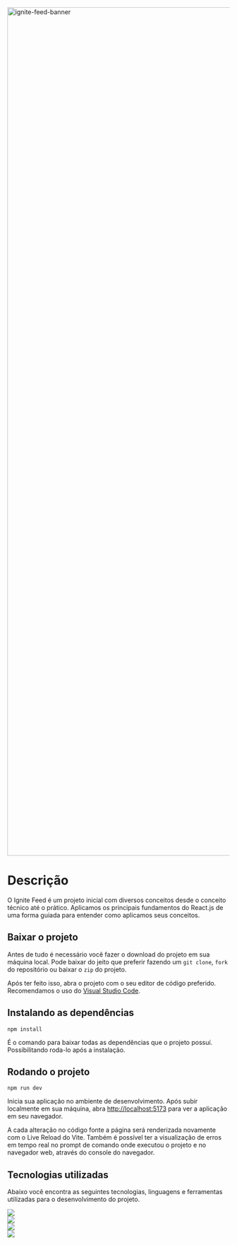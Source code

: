 <img width="1920" alt="ignite-feed-banner" src="https://user-images.githubusercontent.com/62813966/228414858-692b3b34-5f2d-4543-ad55-cedc3aa1fa02.png">

# Descrição
O Ignite Feed é um projeto inicial com diversos conceitos desde o conceito técnico até o prático. Aplicamos os principais fundamentos do React.js de uma forma guiada para entender como aplicamos seus conceitos.

## Baixar o projeto
Antes de tudo é necessário você fazer o download do projeto em sua máquina local. Pode
baixar do jeito que preferir fazendo um `git clone`, `fork` do repositório ou baixar o `zip` do projeto. 

Após ter feito isso, abra o projeto com o seu editor de código preferido. Recomendamos o uso do [Visual Studio Code](https://code.visualstudio.com/).

## Instalando as dependências

`npm install`

É o comando para baixar todas as dependências que o projeto possuí. Possibilitando roda-lo 
após a instalação.

## Rodando o projeto

`npm run dev`

Inicia sua aplicação no ambiente de desenvolvimento. Após subir localmente em sua máquina, abra  [http://localhost:5173](http://localhost:3000) para ver a aplicação em seu navegador.

A cada alteração no código fonte a página será renderizada novamente com o Live Reload do Vite. Também é possível ter a visualização de erros em tempo real no prompt de comando onde executou o projeto e no navegador web, através do console do navegador.

## Tecnologias utilizadas
Abaixo você encontra as seguintes tecnologias, linguagens e ferramentas utilizadas para o desenvolvimento do projeto.

<a href="https://vitejs.dev/"><img src="https://img.shields.io/static/v1?label=&message=Vite&color=161b22&style=for-the-badge&logo=vite"/></a>\
<a href="https://developer.mozilla.org/en-US/docs/Web/CSS"><img src="https://img.shields.io/static/v1?label=&message=CSS3&color=161b22&style=for-the-badge&logo=CSS3"/></a>\
<a href="https://www.typescriptlang.org/"><img src="https://img.shields.io/static/v1?label=&message=Typescript&color=161b22&style=for-the-badge&logo=typescript"/></a>\
<a href="https://www.figma.com/"><img src="https://img.shields.io/static/v1?label=&message=Figma&color=161b22&style=for-the-badge&logo=figma"/></a>
